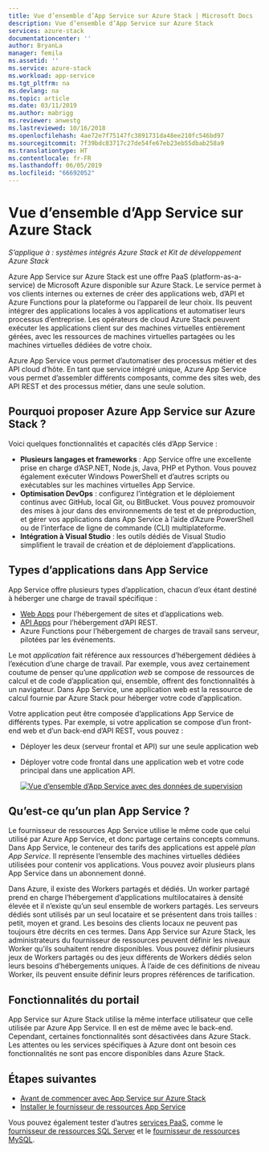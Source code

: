 ```yaml
---
title: Vue d’ensemble d’App Service sur Azure Stack | Microsoft Docs
description: Vue d’ensemble d’App Service sur Azure Stack
services: azure-stack
documentationcenter: ''
author: BryanLa
manager: femila
ms.assetid: ''
ms.service: azure-stack
ms.workload: app-service
ms.tgt_pltfrm: na
ms.devlang: na
ms.topic: article
ms.date: 03/11/2019
ms.author: mabrigg
ms.reviewer: anwestg
ms.lastreviewed: 10/16/2018
ms.openlocfilehash: 4ae72e7f75147fc3891731da48ee210fc546bd97
ms.sourcegitcommit: 7f39bdc83717c27de54fe67eb23eb55dbab258a9
ms.translationtype: HT
ms.contentlocale: fr-FR
ms.lasthandoff: 06/05/2019
ms.locfileid: "66692052"
---
```

# <a name="app-service-on-azure-stack-overview"></a>Vue d’ensemble d’App Service sur Azure Stack

*S’applique à : systèmes intégrés Azure Stack et Kit de développement Azure Stack*

Azure App Service sur Azure Stack est une offre PaaS (platform-as-a-service) de Microsoft Azure disponible sur Azure Stack. Le service permet à vos clients internes ou externes de créer des applications web, d’API et Azure Functions pour la plateforme ou l’appareil de leur choix. Ils peuvent intégrer des applications locales à vos applications et automatiser leurs processus d’entreprise. Les opérateurs de cloud Azure Stack peuvent exécuter les applications client sur des machines virtuelles entièrement gérées, avec les ressources de machines virtuelles partagées ou les machines virtuelles dédiées de votre choix.

Azure App Service vous permet d’automatiser des processus métier et des API cloud d’hôte. En tant que service intégré unique, Azure App Service vous permet d’assembler différents composants, comme des sites web, des API REST et des processus métier, dans une seule solution.

## <a name="why-offer-azure-app-service-on-azure-stack"></a>Pourquoi proposer Azure App Service sur Azure Stack ?

Voici quelques fonctionnalités et capacités clés d’App Service :

- **Plusieurs langages et frameworks** : App Service offre une excellente prise en charge d’ASP.NET, Node.js, Java, PHP et Python. Vous pouvez également exécuter Windows PowerShell et d’autres scripts ou exécutables sur les machines virtuelles App Service.
- **Optimisation DevOps** : configurez l’intégration et le déploiement continus avec GitHub, local Git, ou BitBucket. Vous pouvez promouvoir des mises à jour dans des environnements de test et de préproduction, et gérer vos applications dans App Service à l’aide d’Azure PowerShell ou de l’interface de ligne de commande (CLI) multiplateforme.
- **Intégration à Visual Studio** : les outils dédiés de Visual Studio simplifient le travail de création et de déploiement d’applications.

## <a name="app-types-in-app-service"></a>Types d’applications dans App Service

App Service offre plusieurs types d’application, chacun d’eux étant destiné à héberger une charge de travail spécifique :

- [Web Apps](/azure/app-service/overview) pour l’hébergement de sites et d’applications web.
- [API Apps](/azure/app-service/overview) pour l’hébergement d’API REST.
- Azure Functions pour l’hébergement de charges de travail sans serveur, pilotées par les événements.

Le mot *application* fait référence aux ressources d’hébergement dédiées à l’exécution d’une charge de travail. Par exemple, vous avez certainement coutume de penser qu’une *application web* se compose de ressources de calcul et de code d’application qui, ensemble, offrent des fonctionnalités à un navigateur. Dans App Service, une application web est la ressource de calcul fournie par Azure Stack pour héberger votre code d’application.

Votre application peut être composée d’applications App Service de différents types. Par exemple, si votre application se compose d’un front-end web et d’un back-end d’API REST, vous pouvez :

- Déployer les deux (serveur frontal et API) sur une seule application web
- Déployer votre code frontal dans une application web et votre code principal dans une application API.

   [![Vue d’ensemble d’App Service avec des données de supervision](media/azure-stack-app-service-overview/image01.png "Vue d’ensemble d’App Service avec des données de supervision")](media/azure-stack-app-service-overview/image01.png#lightbox)

## <a name="what-is-an-app-service-plan"></a>Qu’est-ce qu’un plan App Service ?

Le fournisseur de ressources App Service utilise le même code que celui utilisé par Azure App Service, et donc partage certains concepts communs. Dans App Service, le conteneur des tarifs des applications est appelé *plan App Service*. Il représente l’ensemble des machines virtuelles dédiées utilisées pour contenir vos applications. Vous pouvez avoir plusieurs plans App Service dans un abonnement donné.

Dans Azure, il existe des Workers partagés et dédiés. Un worker partagé prend en charge l’hébergement d’applications multilocataires à densité élevée et il n’existe qu’un seul ensemble de workers partagés. Les serveurs dédiés sont utilisés par un seul locataire et se présentent dans trois tailles : petit, moyen et grand. Les besoins des clients locaux ne peuvent pas toujours être décrits en ces termes. Dans App Service sur Azure Stack, les administrateurs du fournisseur de ressources peuvent définir les niveaux Worker qu’ils souhaitent rendre disponibles. Vous pouvez définir plusieurs jeux de Workers partagés ou des jeux différents de Workers dédiés selon leurs besoins d’hébergements uniques. À l’aide de ces définitions de niveau Worker, ils peuvent ensuite définir leurs propres références de tarification.

## <a name="portal-features"></a>Fonctionnalités du portail

App Service sur Azure Stack utilise la même interface utilisateur que celle utilisée par Azure App Service. Il en est de même avec le back-end. Cependant, certaines fonctionnalités sont désactivées dans Azure Stack. Les attentes ou les services spécifiques à Azure dont ont besoin ces fonctionnalités ne sont pas encore disponibles dans Azure Stack.

## <a name="next-steps"></a>Étapes suivantes

- [Avant de commencer avec App Service sur Azure Stack](azure-stack-app-service-before-you-get-started.md)
- [Installer le fournisseur de ressources App Service](azure-stack-app-service-deploy.md)

Vous pouvez également tester d’autres [services PaaS](azure-stack-offer-services-overview.md), comme le [fournisseur de ressources SQL Server](azure-stack-sql-resource-provider-deploy.md) et le [fournisseur de ressources MySQL](azure-stack-mysql-resource-provider-deploy.md).
